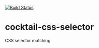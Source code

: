[![Build Status](https://travis-ci.org/haxecocktail/cocktail-css-selector.svg?branch=master)](https://travis-ci.org/haxecocktail/cocktail-css-selector)

cocktail-css-selector
=====================

CSS selector matching
